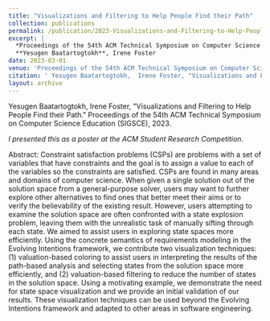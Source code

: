 ```yaml
---
title: "Visualizations and Filtering to Help People Find their Path"
collection: publications
permalink: /publication/2023-Visualizations-and-Filtering-to-Help-People-Find-their-Path
excerpt: |
  *Proceedings of the 54th ACM Technical Symposium on Computer Science Education (SIGSCE) 2023*  
  **Yesugen Baatartogtokh**, Irene Foster
date: 2023-03-01
venue: 'Proceedings of the 54th ACM Technical Symposium on Computer Science Education (SIGSCE)'
citation: ' Yesugen Baatartogtokh,  Irene Foster, "Visualizations and Filtering to Help People Find their Path." Proceedings of the 54th ACM Technical Symposium on Computer Science Education (SIGSCE), 2023.'
layout: archive
---
```

 Yesugen Baatartogtokh,  Irene Foster, "Visualizations and Filtering to Help People Find their Path." Proceedings of the 54th ACM Technical Symposium on Computer Science Education (SIGSCE), 2023.

 _I presented this as a poster at the ACM Student Research Competition._

Abstract: Constraint satisfaction problems (CSPs) are problems with a set of variables that have constraints and the goal is to assign a value to each of the variables so the constraints are satisfied. CSPs are found in many areas and domains of computer science. When given a single solution out of the solution space from a general-purpose solver, users may want to further explore other alternatives to find ones that better meet their aims or to verify the believability of the existing result. However, users attempting to examine the solution space are often confronted with a state explosion problem, leaving them with the unrealistic task of manually sifting through each state. We aimed to assist users in exploring state spaces more efficiently. Using the concrete semantics of requirements modeling in the Evolving Intentions framework, we contribute two visualization techniques: (1) valuation-based coloring to assist users in interpreting the results of the path-based analysis and selecting states from the solution space more efficiently, and (2) valuation-based filtering to reduce the number of states in the solution space. Using a motivating example, we demonstrate the need for state space visualization and we provide an initial validation of our results. These visualization techniques can be used beyond the Evolving Intentions framework and adapted to other areas in software engineering.
